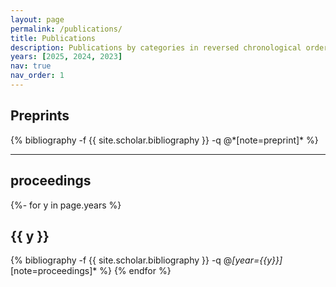 ```yaml
---
layout: page
permalink: /publications/
title: Publications
description: Publications by categories in reversed chronological order. The asterisks(*) mean that authors are equal contribution.
years: [2025, 2024, 2023]
nav: true
nav_order: 1
---
```

<!-- _pages/publications.md -->
<div class="publications">

  <h2>Preprints</h2>
  {% bibliography -f {{ site.scholar.bibliography }} -q @*[note=preprint]* %}

  <hr />

  <h2>proceedings</h2>

  {%- for y in page.years %}
    <h2 class="year">{{ y }}</h2>
    {% bibliography -f {{ site.scholar.bibliography }} -q @*[year={{y}}]*[note=proceedings]* %}
  {% endfor %}

</div>
